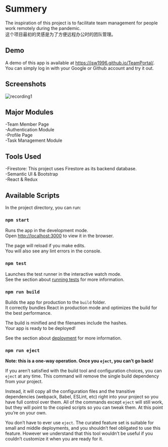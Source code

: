 # Summery

The inspiration of this project is to facilitate team management for people work remotely during the pandemic. \
这个项目最初的灵感是为了方便远程办公时的团队管理。

## Demo
A demo of this app is available at https://jsw1996.github.io/TeamPortal/. \
You can simply log in with your Google or Github account and try it out. 

## Screenshots
![recording1](https://user-images.githubusercontent.com/45106387/128216375-98db22b7-8397-440c-9b52-5eea32bbe724.gif)

## Major Modules
-Team Member Page \
-Authentication Module \
-Profile Page \
-Task Management Module

## Tools Used 
-Firestore: This project uses Firestore as its backend database. \
-Semantic UI & Bootstrap\
-React & Redux 

## Available Scripts

In the project directory, you can run:

### `npm start`

Runs the app in the development mode.\
Open [http://localhost:3000](http://localhost:3000) to view it in the browser.

The page will reload if you make edits.\
You will also see any lint errors in the console.

### `npm test`

Launches the test runner in the interactive watch mode.\
See the section about [running tests](https://facebook.github.io/create-react-app/docs/running-tests) for more information.

### `npm run build`

Builds the app for production to the `build` folder.\
It correctly bundles React in production mode and optimizes the build for the best performance.

The build is minified and the filenames include the hashes.\
Your app is ready to be deployed!

See the section about [deployment](https://facebook.github.io/create-react-app/docs/deployment) for more information.

### `npm run eject`

**Note: this is a one-way operation. Once you `eject`, you can’t go back!**

If you aren’t satisfied with the build tool and configuration choices, you can `eject` at any time. This command will remove the single build dependency from your project.

Instead, it will copy all the configuration files and the transitive dependencies (webpack, Babel, ESLint, etc) right into your project so you have full control over them. All of the commands except `eject` will still work, but they will point to the copied scripts so you can tweak them. At this point you’re on your own.

You don’t have to ever use `eject`. The curated feature set is suitable for small and middle deployments, and you shouldn’t feel obligated to use this feature. However we understand that this tool wouldn’t be useful if you couldn’t customize it when you are ready for it.


